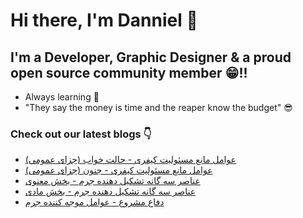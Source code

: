 # Hi there, I'm Danniel 👋 

## I'm a Developer, Graphic Designer & a proud open source community member 😁!!

- Always learning 🧐
- "They say the money is time and the reaper know the budget" 😎

### Check out our latest blogs 👇

<!-- BLOG-POST-LIST:START -->
- [عوامل مانع مسئولیت کیفری - حالت خواب &lpar;جزای عمومی&rpar;](https://hesabraslaw.com/blog/%D8%B9%D9%88%D8%A7%D9%85%D9%84-%D9%85%D8%A7%D9%86%D8%B9-%D9%85%D8%B3%D8%A6%D9%88%D9%84%DB%8C%D8%AA-%DA%A9%DB%8C%D9%81%D8%B1%DB%8C-%D8%AD%D8%A7%D9%84%D8%AA-%D8%AE%D9%88%D8%A7%D8%A8-%D8%AC%D8%B2%D8%A7%DB%8C-%D8%B9%D9%85%D9%88%D9%85%DB%8C/)
- [عوامل مانع مسئولیت کیفری - جنون &lpar;جزای عمومی&rpar;](https://hesabraslaw.com/blog/%D8%B9%D9%88%D8%A7%D9%85%D9%84-%D9%85%D8%A7%D9%86%D8%B9-%D9%85%D8%B3%D8%A6%D9%88%D9%84%DB%8C%D8%AA-%DA%A9%DB%8C%D9%81%D8%B1%DB%8C-%D8%AC%D9%86%D9%88%D9%86-%D8%AC%D8%B2%D8%A7%DB%8C-%D8%B9%D9%85%D9%88%D9%85%DB%8C/)
- [عناصر سه گانه تشکیل دهنده جرم - بخش معنوی](https://hesabraslaw.com/blog/%D8%B9%D9%86%D8%A7%D8%B5%D8%B1-%D8%B3%D9%87-%DA%AF%D8%A7%D9%86%D9%87-%D8%AA%D8%B4%DA%A9%DB%8C%D9%84-%D8%AF%D9%87%D9%86%D8%AF%D9%87-%D8%AC%D8%B1%D9%85-%D8%A8%D8%AE%D8%B4-%D9%85%D8%B9%D9%86%D9%88%DB%8C/)
- [عناصر سه گانه تشکیل دهنده جرم - بخش مادی](https://hesabraslaw.com/blog/%D8%B9%D9%86%D8%A7%D8%B5%D8%B1-%D8%B3%D9%87-%DA%AF%D8%A7%D9%86%D9%87-%D8%AA%D8%B4%DA%A9%DB%8C%D9%84-%D8%AF%D9%87%D9%86%D8%AF%D9%87-%D8%AC%D8%B1%D9%85-%D8%A8%D8%AE%D8%B4-%D9%85%D8%A7%D8%AF%DB%8C/)
- [دفاع مشروع - عوامل موجه کننده جرم](https://hesabraslaw.com/blog/%D8%AF%D9%81%D8%A7%D8%B9-%D9%85%D8%B4%D8%B1%D9%88%D8%B9-%D8%B9%D9%88%D8%A7%D9%85%D9%84-%D9%85%D9%88%D8%AC%D9%87-%DA%A9%D9%86%D9%86%D8%AF%D9%87-%D8%AC%D8%B1%D9%85/)
<!-- BLOG-POST-LIST:END -->
